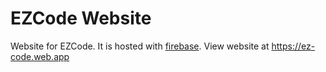 # EZCode Website

Website for EZCode. It is hosted with [firebase](https://firebase.google.com). View website at https://ez-code.web.app

